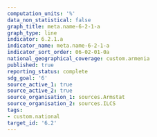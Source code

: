 ```yaml
---
computation_units: '%'
data_non_statistical: false
graph_title: meta.name-6-2-1-a
graph_type: line
indicator: 6.2.1.a
indicator_name: meta.name-6-2-1-a
indicator_sort_order: 06-02-01-0a
national_geographical_coverage: custom.armenia
published: true
reporting_status: complete
sdg_goal: '6'
source_active_1: true
source_active_2: true
source_organisation_1: sources.Armstat
source_organisation_2: sources.ILCS
tags:
- custom.national
target_id: '6.2'
---
```

